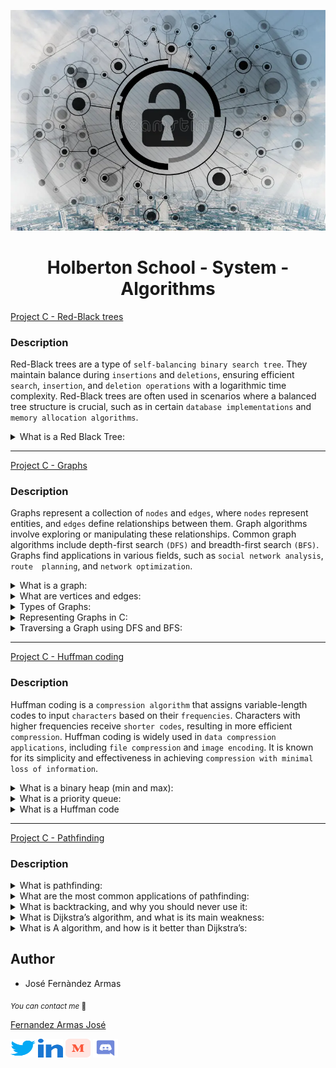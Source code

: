 <p align="center">
	<img src="./images/algo.webp" alt="">
</p>


<h1 align="center">Holberton School - System - Algorithms</h1>

[Project C - Red-Black trees](./red_black_tree/)

### Description

Red-Black trees are a type of `self-balancing binary search tree`. They maintain balance during `insertions` and `deletions`, ensuring efficient `search`, `insertion`, and `deletion operations` with a logarithmic time complexity. Red-Black trees are often used in scenarios where a balanced tree structure is crucial, such as in certain `database implementations` and `memory allocation algorithms`.

<details>
<summary>What is a Red Black Tree:</summary>
<br>

A `Red-Black Tree `is a self-balancing binary search tree, which means it automatically maintains a balanced structure during insertions and deletions. It was named "`Red-Black`" due to the color-coding scheme used to balance the tree.

**Here are the key properties of a Red-Black Tree:**

*	`Binary Search Tree Property`:


	* Like any binary search tree, each node has at most two children, and for each node:
		* All nodes in its left subtree have keys less than the node's key.
		* All nodes in its right subtree have keys greater than the node's key.

*	`Coloring`:

	Each node in the tree is colored either red or black.
*	`Root and Leaves`:
	*	The root is always black.
	*	All leaves (null or sentinel nodes) are considered black.
*	`Red-Black Properties`:
	*	 No two adjacent (parent-child) nodes can be red.
	*	Every path from a node to its descendant leaves contains the same number of black nodes, ensuring a balanced height.
*	`Balancing Operations`:
	*	Insertion and deletion operations include additional steps to maintain the Red-Black properties.
	*	After insertion or deletion, the tree may need to be adjusted by rotating nodes and changing colors.

The self-balancing property of Red-Black Trees ensures that the height of the tree remains logarithmic, resulting in efficient search, insertion, and deletion operations. The worst-case time complexity for these operations is O(log n), where n is the number of nodes in the tree.

Red-Black Trees are commonly used in various applications, including the implementation of associative containers like sets and maps in programming languages and databases. The balanced nature of Red-Black Trees makes them suitable for scenarios where the tree structure needs to adapt dynamically to changing data.
</details>


---

[Project C - Graphs](./graphs/)

### Description

Graphs represent a collection of `nodes` and `edges`, where `nodes` represent entities, and `edges` define relationships between them. Graph algorithms involve exploring or manipulating these relationships. Common graph algorithms include depth-first search `(DFS)` and breadth-first search `(BFS)`. Graphs find applications in various fields, such as `social network analysis`, `route 
planning`, and `network optimization`.

<details>
<summary>What is a graph:</summary>
<br>

In computer science and mathematics, a graph is a data structure that consists of a set of nodes (vertices) and a set of edges connecting pairs of nodes. Graphs are used to model relationships between entities, and they are widely employed in various applications, including network design, social network analysis, and route planning.


</details>

<details>
<summary>What are vertices and edges:</summary>


*	`Vertices (Nodes)`:
	These are the fundamental units in a graph, representing entities or points in the graph.

*	`Edges`:
	These are the connections between vertices, representing relationships or links. Edges may be directed or undirected, and they may have weights.


</details>

<details>
<summary>Types of Graphs:</summary>
<br>

*	`Directed Graph (Digraph)`:
	Edges have a direction, indicating a one-way relationship.
*	`Undirected Graph`:
	Edges have no direction; relationships are symmetric.
*	`Weighted Graph`:
	Each edge has an associated weight or cost.
*	`Cyclic Graph`:
	Contains at least one cycle (a path that starts and ends at the same vertex).
*	`Acyclic Graph`:
	Contains no cycles.
*	`Connected Graph`:
	There is a path between every pair of vertices.
*	`Disconnected Graph`:
		Contains at least two vertices without a connecting path.
*	`Bipartite Graph`:
	Vertices can be divided into two sets, with edges connecting only between sets.

</details>

<details>
<summary>Representing Graphs in C:</summary>
<br>

*	`Adjacency Matrix`:
	A 2D array where `graph[i][j]` is 1 if there is an edge between vertices `i` and `j`.
*	`Adjacency List`:
	An array of lists, where each element in the array represents a vertex, and its corresponding list contains all adjacent vertices.

</details>

<details>
<summary>Traversing a Graph using DFS and BFS:</summary>
<br>

*	`Depth-First Search (DFS)`:

	* Start at a source vertex and explore as far as possible along each branch before backtracking.
	* Uses a stack or recursion.
	* Typically implemented using recursion in C.

*	`Breadth-First Search (BFS)`:
	* Explore all vertices at the current level before moving on to the next level.
	* Uses a queue.
	* Queue data structure may be implemented using arrays or linked lists in C.

</details>


---

[Project C - Huffman coding](./huffman_coding/)

### Description

Huffman coding is a `compression algorithm` that assigns variable-length codes to input `characters` based on their `frequencies`. Characters with higher frequencies receive `shorter codes`, resulting in more efficient `compression`. Huffman coding is widely used in `data compression applications`, including `file compression` and `image encoding`. It is known for its simplicity and effectiveness in achieving `compression with minimal loss of information`.

<details>
<summary>What is a binary heap (min and max):</summary>
<br>

A binary heap is a specialized binary tree-based data structure that satisfies the heap property. In a min-heap, for every node i other than the root, the value of i is greater than or equal to the values of its children. This ensures that the smallest element is always at the root. Conversely, in a max-heap, for every node i other than the root, the value of i is less than or equal to the values of its children, ensuring that the largest element is at the root. Binary heaps are commonly used in algorithms that require efficient access to the minimum or maximum element, such as priority queues.

</details>

<details>
<summary>What is a priority queue:</summary>
<br>

A priority queue is an abstract data type that operates like a regular queue but assigns a priority level to each element. Elements with higher priority are dequeued before those with lower priority. Priority queues are commonly implemented using data structures like binary heaps, and they find applications in various algorithms, such as Dijkstra's algorithm for finding the shortest path and Huffman coding for data compression.

</details>

<details>
<summary>What is a Huffman code</summary>
<br>

Huffman coding is a compression algorithm used for lossless data compression. It is named after David A. Huffman, who developed the technique. Huffman coding assigns variable-length codes to input characters based on their frequencies in the input data. The more frequent characters are assigned shorter codes, while less frequent characters receive longer codes. This results in a prefix-free code, meaning no code is a prefix of another. Huffman coding is widely used in applications like file compression (e.g., in ZIP files) and is a fundamental concept in information theory.

</details>

---

[Project C - Pathfinding](./pathfinding/)

### Description

<details>
<summary>What is pathfinding:</summary> 
<br>

Pathfinding is a computational technique used in computer science and artificial intelligence to find the most efficient route or path between two points within a network, graph, or grid. The goal is to determine the optimal way to navigate from a starting point to a destination while considering various constraints or costs associated with different paths.

</details>

<details>
<summary>What are the most common applications of pathfinding:</summary>
<br>

Pathfinding algorithms find widespread applications in various fields, such as robotics, video games, logistics, network routing, and navigation systems. They are essential for optimizing routes for vehicles, planning movements for characters in games, or determining efficient paths for delivery trucks.<br>

</details>


<details>
<summary>What is backtracking, and why you should never use it:</summary>
<br>

Backtracking is a brute-force algorithmic technique where the system systematically explores all possible solutions to a problem by backtracking from suboptimal paths. While it can be effective for certain problems, it tends to be inefficient for many real-world scenarios due to its exhaustive nature. Backtracking may lead to high computational costs, especially when dealing with large search spaces, making it less practical for tasks like pathfinding in complex environments.

</details>


<details>
<summary>What is Dijkstra’s algorithm, and what is its main weakness:</summary>
<br>

Dijkstra's algorithm is a popular pathfinding algorithm used to find the shortest path between two nodes in a weighted graph. It works by iteratively selecting the node with the smallest known distance and updating the distances to its neighboring nodes. The main weakness of Dijkstra's algorithm is that it does not handle negative edge weights well. If a graph contains negative weights, the algorithm may produce incorrect results.

</details>


<details>
<summary>What is A algorithm, and how is it better than Dijkstra’s:</summary>
<br>

The A* (A-star) algorithm is another pathfinding algorithm that combines aspects of both Dijkstra's algorithm and greedy best-first search. A* takes into account both the cost of reaching a node from the start and a heuristic estimate of the cost to reach the goal. This makes A* more efficient than Dijkstra's algorithm in many cases, as it tends to explore paths that are more likely to lead to the optimal solution. A* is particularly useful when dealing with large graphs or grids, offering a balance between optimality and computational efficiency.

</details>

## Author

* José Fernàndez Armas

<sub>_You can contact me_ 📩

[Fernandez Armas José](https://github.com/crasride)

<p align="left">
<a href="https://twitter.com/JosFern35900656" target="blank"><img align="center" src="./images/twitter.svg" alt="crasride" height="30" width="40" /></a>
<a href="https://www.linkedin.com/in/jd-fernandez/" target="blank"><img align="center" src="./images/linked-in-alt.svg" alt="crasride" height="30" width="40" /></a>
<a href="https://medium.com/@4990" target="blank"><img align="center" src="./images/medium.svg" alt="@crasride" height="30" width="40" /></a>
<a href="https://discord.gg/José Fernandez Armas#7992" target="blank"><img align="center" src="./images/discord.svg" alt="crasride" height="30" width="40" /></a>
</p>
